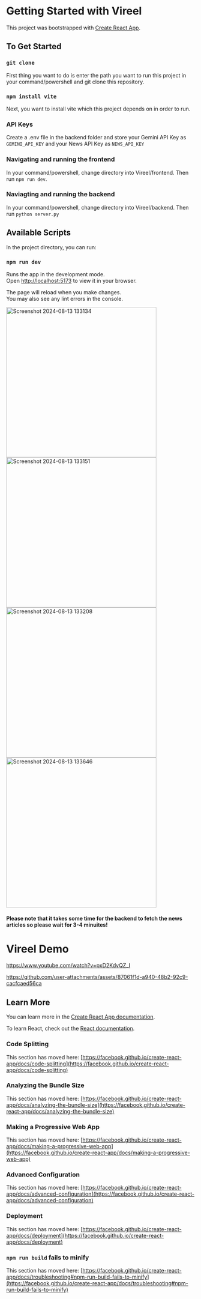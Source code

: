 # Getting Started with Vireel

This project was bootstrapped with [Create React App](https://github.com/facebook/create-react-app).

## To Get Started

### `git clone`

First thing you want to do is enter the path you want to run this project in your command/powershell and git clone this repository.

### `npm install vite`

Next, you want to install vite which this project depends on in order to run.

### API Keys

Create a .env file in the backend folder and store your Gemini API Key as `GEMINI_API_KEY` and your News API Key as `NEWS_API_KEY`

### Navigating and running the frontend

In your command/powershell, change directory into Vireel/frontend.
Then run `npm run dev`.

### Naviagting and running the backend

In your command/powershell, change directory into Vireel/backend. 
Then run `python server.py`

## Available Scripts

In the project directory, you can run:

### `npm run dev`

Runs the app in the development mode.\
Open [http://localhost:5173](http://localhost:5173) to view it in your browser.

The page will reload when you make changes.\
You may also see any lint errors in the console.

<img src="https://github.com/user-attachments/assets/834d68fa-907f-45b5-8597-33429703c82f" alt="Screenshot 2024-08-13 133134" width="400"/>
<img src="https://github.com/user-attachments/assets/823a989e-fa97-41b9-a63c-b90b2a11d05d" alt="Screenshot 2024-08-13 133151" width="400"/>
<img src="https://github.com/user-attachments/assets/ae8b15c6-904d-4792-a531-b077de8717b6" alt="Screenshot 2024-08-13 133208" width="400"/>
<img src="https://github.com/user-attachments/assets/b3c341ff-ce9f-4d64-a2f6-08d67e75ac56" alt="Screenshot 2024-08-13 133646" width="400"/>

#### Please note that it takes some time for the backend to fetch the news articles so please wait for 3-4 minuites!

# Vireel Demo
https://www.youtube.com/watch?v=pxD2KdvQZ_I 

https://github.com/user-attachments/assets/87061f1d-a940-48b2-92c9-cacfcaed56ca

## Learn More

You can learn more in the [Create React App documentation](https://facebook.github.io/create-react-app/docs/getting-started).

To learn React, check out the [React documentation](https://reactjs.org/).

### Code Splitting

This section has moved here: [https://facebook.github.io/create-react-app/docs/code-splitting](https://facebook.github.io/create-react-app/docs/code-splitting)

### Analyzing the Bundle Size

This section has moved here: [https://facebook.github.io/create-react-app/docs/analyzing-the-bundle-size](https://facebook.github.io/create-react-app/docs/analyzing-the-bundle-size)

### Making a Progressive Web App

This section has moved here: [https://facebook.github.io/create-react-app/docs/making-a-progressive-web-app](https://facebook.github.io/create-react-app/docs/making-a-progressive-web-app)

### Advanced Configuration

This section has moved here: [https://facebook.github.io/create-react-app/docs/advanced-configuration](https://facebook.github.io/create-react-app/docs/advanced-configuration)

### Deployment

This section has moved here: [https://facebook.github.io/create-react-app/docs/deployment](https://facebook.github.io/create-react-app/docs/deployment)

### `npm run build` fails to minify

This section has moved here: [https://facebook.github.io/create-react-app/docs/troubleshooting#npm-run-build-fails-to-minify](https://facebook.github.io/create-react-app/docs/troubleshooting#npm-run-build-fails-to-minify)






